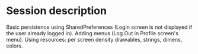 # Session description
Basic persistence using SharedPreferences (Login screen is not displayed if the user already logged in). Adding menus (Log Out in Profile screen's menu). Using resources: per screen density drawables, strings, dimens, colors.
